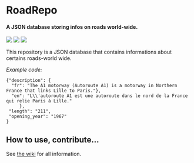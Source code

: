 # RoadRepo
#### A JSON database storing infos on roads world-wide.
![](https://img.shields.io/badge/API%20version-v1-green)
![](https://img.shields.io/github/commit-activity/m/32Vache/RoadRepo)
![](https://img.shields.io/github/repo-size/32Vache/RoadRepo)

This repository is a JSON database that contains informations about certains roads-world wide.

*Example code:*

    {"description": {
	  "fr": "The A1 motorway (Autoroute A1) is a motorway in Northern France that links Lille to Paris."},
      "en": "L\\'autoroute A1 est une autoroute dans le nord de la France qui relie Paris à Lille."
		 },
	 "length": "211",
	 "opening_year": "1967"
	}

## How to use, contribute...
See [the wiki](https://github.com/32Vache/RoadRepo/wiki) for all information.
